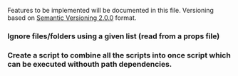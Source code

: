 Features to be implemented will be documented in this file.
Versioning based on [Semantic Versioning 2.0.0](http://semver.org/) format.


### Ignore files/folders using a given list (read from a props file)

### Create a script to combine all the scripts into once script which can be executed withouth path dependencies.